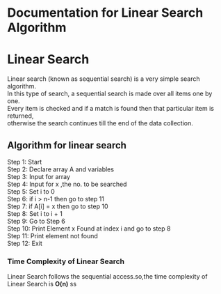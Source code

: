 # Documentation for Linear Search Algorithm

# Linear Search  

Linear search (known as sequential search) is a very simple search algorithm.   
In this type of search, a sequential search is made over all items one by one.   
Every item is checked and if a match is found then that particular item is returned,   
otherwise the search continues till the end of the data collection.   

## Algorithm for linear search
Step 1: Start   
Step 2: Declare array A and variables  
Step 3: Input for array   
Step 4: Input for x ,the no. to be searched   
Step 5: Set i to 0       
Step 6: if i > n-1 then go to step 11   
Step 7: if A[i] = x then go to step 10   
Step 8: Set i to i + 1    
Step 9: Go to Step 6     
Step 10: Print Element x Found at index i and go to step 8   
Step 11: Print element not found     
Step 12: Exit   


### Time Complexity of Linear Search  

Linear Search follows the sequential access.so,the time complexity of Linear Search is **O(n)**  ss